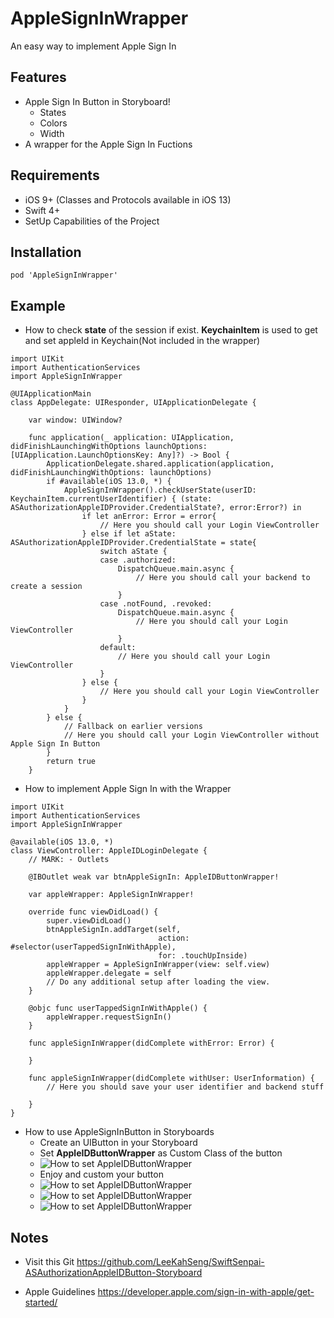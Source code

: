 # AppleSignInWrapper

An easy way to implement Apple Sign In

## Features

* Apple Sign In Button in Storyboard!
    * States
    * Colors
    * Width
* A wrapper for the Apple Sign In Fuctions

## Requirements

* iOS 9+ (Classes and Protocols available in iOS 13)
* Swift 4+
* SetUp Capabilities of the Project

## Installation

```
pod 'AppleSignInWrapper'
```

## Example

* How to check **state** of the session if exist. **KeychainItem** is used to get and set appleId in Keychain(Not included in the wrapper)

```
import UIKit
import AuthenticationServices
import AppleSignInWrapper

@UIApplicationMain
class AppDelegate: UIResponder, UIApplicationDelegate {
    
    var window: UIWindow?
    
    func application(_ application: UIApplication, didFinishLaunchingWithOptions launchOptions: [UIApplication.LaunchOptionsKey: Any]?) -> Bool {
        ApplicationDelegate.shared.application(application, didFinishLaunchingWithOptions: launchOptions)
        if #available(iOS 13.0, *) {
            AppleSignInWrapper().checkUserState(userID: KeychainItem.currentUserIdentifier) { (state: ASAuthorizationAppleIDProvider.CredentialState?, error:Error?) in
                if let anError: Error = error{                    
                    // Here you should call your Login ViewController
                } else if let aState: ASAuthorizationAppleIDProvider.CredentialState = state{
                    switch aState {
                    case .authorized:
                        DispatchQueue.main.async {
                            // Here you should call your backend to create a session
                        }
                    case .notFound, .revoked:
                        DispatchQueue.main.async {
                            // Here you should call your Login ViewController 
                        }
                    default:
                        // Here you should call your Login ViewController
                    }
                } else {
                    // Here you should call your Login ViewController
                }
            }
        } else {
            // Fallback on earlier versions
            // Here you should call your Login ViewController without Apple Sign In Button
        }
        return true
    }
```

* How to implement Apple Sign In with the Wrapper

```
import UIKit
import AuthenticationServices
import AppleSignInWrapper

@available(iOS 13.0, *)
class ViewController: AppleIDLoginDelegate {
    // MARK: - Outlets

    @IBOutlet weak var btnAppleSignIn: AppleIDButtonWrapper!
    
    var appleWrapper: AppleSignInWrapper!
    
    override func viewDidLoad() {
        super.viewDidLoad()
        btnAppleSignIn.addTarget(self,
                                 action: #selector(userTappedSignInWithApple),
                                 for: .touchUpInside)
        appleWrapper = AppleSignInWrapper(view: self.view)
        appleWrapper.delegate = self
        // Do any additional setup after loading the view.
    }
    
    @objc func userTappedSignInWithApple() {
        appleWrapper.requestSignIn()
    }
    
    func appleSignInWrapper(didComplete withError: Error) {

    }
    
    func appleSignInWrapper(didComplete withUser: UserInformation) {
        // Here you should save your user identifier and backend stuff
         
    }
}
```

* How to use AppleSignInButton in Storyboards
   * Create an UIButton in your Storyboard
   * Set **AppleIDButtonWrapper** as Custom Class of the button
   * ![How to set AppleIDButtonWrapper](https://github.com/chibombo/AppleIDButtonWrapper/blob/source/Resources/Setup1.png "How to set AppleIDButtonWrapper")   
   * Enjoy and custom your button
   * ![How to set AppleIDButtonWrapper](https://github.com/chibombo/AppleIDButtonWrapper/blob/source/Resources/setup2.png "How to set AppleIDButtonWrapper")  
   * ![How to set AppleIDButtonWrapper](https://github.com/chibombo/AppleIDButtonWrapper/blob/source/Resources/Example2.png "How to set AppleIDButtonWrapper")  
   * ![How to set AppleIDButtonWrapper](https://github.com/chibombo/AppleIDButtonWrapper/blob/source/Resources/Example1.png "How to set AppleIDButtonWrapper") 
   
## Notes
* Visit this Git https://github.com/LeeKahSeng/SwiftSenpai-ASAuthorizationAppleIDButton-Storyboard

* Apple Guidelines https://developer.apple.com/sign-in-with-apple/get-started/

